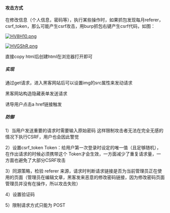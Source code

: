 #### 攻击方式

在修改信息（个人信息，密码等），执行某些操作时，如果抓包发现每月referer，csrf_token，那么可能产生csrf攻击，用burp抓包右键产生csrf代码，如图：

[![HV8H10.png](https://s4.ax1x.com/2022/02/03/HV8H10.png)](https://imgtu.com/i/HV8H10)

[![HVGShR.png](https://s4.ax1x.com/2022/02/03/HVGShR.png)](https://imgtu.com/i/HVGShR)



直接copy html后创建html在浏览器打开即可

##### 实现

通过get请求，进入黑客网站后可以设置img的src属性来发动请求

黑客网站构造隐藏表单发送请求

诱导用户点击a href链接触发

##### 防御

1）当用户发送重要的请求时需要输入原始密码     这样限制攻击者无法在完全无感的情况下执行CSRF，用户也会因此警觉

2）设置csrf_token  Token：给用户第一次登录时设定的唯一值（且足够随机），在作出请求的时候必须携带这个  Token才会生效，一方面减少了重复请求量，一方面也避免了大部分CSRF攻击

3）同源策略，检验 referer 来源，请求时判断请求链接是否为当前管理员正在使用的页面（管理员在编辑文章，黑客发来恶意的修改密码链接，因为修改密码页面管理员并没有在操作，所以攻击失败）

4）设置验证码

5）限制请求方式只能为 POST
